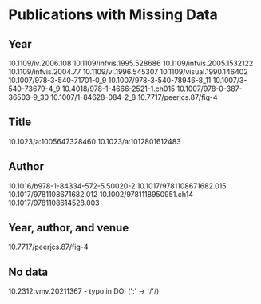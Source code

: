 # Publications with Missing Data

## Year
10.1109/iv.2006.108
10.1109/infvis.1995.528686
10.1109/infvis.2005.1532122
10.1109/infvis.2004.77
10.1109/vl.1996.545307
10.1109/visual.1990.146402
10.1007/978-3-540-71701-0_9
10.1007/978-3-540-78946-8_11
10.1007/3-540-73679-4_9
10.4018/978-1-4666-2521-1.ch015
10.1007/978-0-387-36503-9_30
10.1007/1-84628-084-2_8
10.7717/peerjcs.87/fig-4

## Title
10.1023/a:1005647328460
10.1023/a:1012801612483

## Author
10.1016/b978-1-84334-572-5.50020-2
10.1017/9781108671682.015
10.1017/9781108671682.012
10.1002/9781118950951.ch14
10.1017/9781108614528.003

## Year, author, and venue
10.7717/peerjcs.87/fig-4

## No data 
10.2312:vmv.20211367 - typo in DOI (':' -> '/'/)